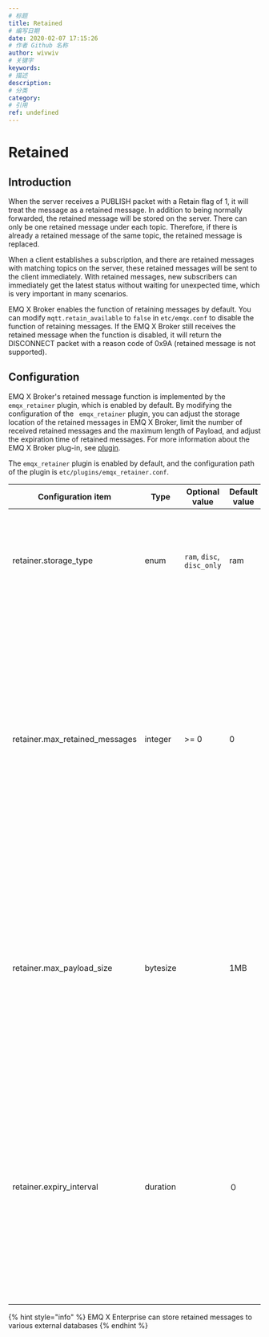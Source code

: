 ```yaml
---
# 标题
title: Retained
# 编写日期
date: 2020-02-07 17:15:26
# 作者 Github 名称
author: wivwiv
# 关键字
keywords:
# 描述
description:
# 分类
category: 
# 引用
ref: undefined
---
```


# Retained

## Introduction

When the server receives a PUBLISH packet with a Retain flag of 1, it will treat the message as a retained message. In addition to being normally forwarded, the retained message will be stored on the server. There can only be one retained message under each topic. Therefore, if there is already a retained message of the same topic, the retained message is replaced.

When a client establishes a subscription, and there are retained messages with matching topics on the server, these retained messages will be sent to the client immediately. With retained messages, new subscribers can immediately get the latest status without waiting for unexpected time, which is very important in many scenarios.

EMQ X Broker enables the function of retaining messages by default. You can modify `mqtt.retain_available` to `false` in  `etc/emqx.conf` to disable the function of retaining messages. If the EMQ X Broker still receives the retained message when the function is disabled, it will return the DISCONNECT packet with a reason code of 0x9A (retained message is not supported).

## Configuration

EMQ X Broker's retained message function is implemented by the `emqx_retainer` plugin, which is enabled by default. By modifying the configuration of the ` emqx_retainer` plugin, you can adjust the storage location of the retained messages in EMQ X Broker, limit the number of received retained messages and the maximum length of Payload, and adjust the expiration time of retained messages. For more information about the EMQ X Broker plug-in, see  [plugin](advanced/plugins.md).

The `emqx_retainer` plugin is enabled by default, and the configuration path of the plugin is `etc/plugins/emqx_retainer.conf`.

| Configuration item       | Type  | Optional value      | Default value | Description                                               |
| ------------------------------ | -------- | ------------------------ | ------ | ------------------------------------------------------------ |
| retainer.storage_type          | enum     | `ram`, `disc`, `disc_only` | ram |ram: only stored in memory; <br /> disc: stored in memory and hard disk; <br /> disc_only: only stored in hard disk|
| retainer.max_retained_messages | integer  | \>= 0                    | 0      | The maximum number of retained messages, and 0 means no limit. After the number of retained messages exceeds the maximum limit, you can replace the existing retained messages, but cannot store retained messages for new topics. |
| retainer.max_payload_size      | bytesize |                          | 1MB    | Retain the maximum Payload value of the message. After the Payload value exceeds the maximum value, the EMQ X broker will treat the retained reserved message as a normal message. |
| retainer.expiry_interval       | duration |                          | ０     | The expiration time of retaining message, and 0 means never expire. If the message expiration interval is set in the PUBLISH packet, the message expiration interval in the PUBLISH packet shall prevail. |

{% hint style="info" %}
EMQ X Enterprise can store retained messages to various external databases
{% endhint %}